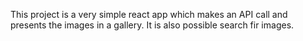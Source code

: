 This project is a very simple react app which makes an API call and presents the images in a gallery. It is also possible search fir images.
